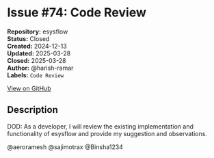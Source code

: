 # Issue #74: Code Review

**Repository:** esysflow  
**Status:** Closed  
**Created:** 2024-12-13  
**Updated:** 2025-03-28  
**Closed:** 2025-03-28  
**Author:** @harish-ramar  
**Labels:** `Code Review`  

[View on GitHub](https://github.com/Simtestlab/esysflow/issues/74)

## Description

DOD: As a developer, I will review the existing implementation and functionality of esysflow and provide my suggestion and observations.

@aeroramesh @sajimotrax @Binsha1234 